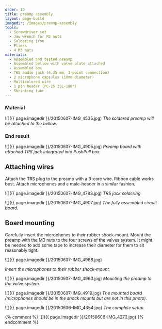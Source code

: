 ```yaml
---
order: 10
title: preamp assembly
layout: page-build
imagedir: /images/preamp-assembly
tools:
  - Screwdriver set
  - Jaw wrench for M3 nuts
  - Soldering iron
  - Pliers
  - 4 M3 nuts
materials:
  - Assembled and tested preamp
  - Assembled bellow with valve plate attached
  - Assembled box
  - TRS audio jack (6.35 mm, 3-point connection) 
  - 2 microphone capsules (10mm diameter)
  - Multicolored wire
  - 1 pin header (PC-25 3SL-180°)
  - Shrinking tube
---
```


### Material

![]({{ page.imagedir }}/20150607-IMG_4535.jpg)
*The soldered preamp will be attached to the bellow.*
### End result

![]({{ page.imagedir }}/20150607-IMG_4905.jpg)
*Preamp board with attached TRS jack integrated into PushPull box.*



## Attaching wires

Attach the TRS plug to the preamp with a 3-core wire. 
Ribbon cable works best.
Attach microphones and a male-header in a similar fashion.

![]({{ page.imagedir }}/20150607-IMG_4783.jpg)
*TRS jack soldering.*

![]({{ page.imagedir }}/20150607-IMG_4907.jpg)
*The fully assembled cirquit board.*

## Board mounting


Carefully insert the microphones to their rubber shock-mount.
Mount the preamp with the M3 nuts to the four screws of the valves system.
It might be needed to add some tape to increase their diameter for them to sit reasonably tight.

![]({{ page.imagedir }}/20150607-IMG_4968.jpg)
<!-- ![]({{ page.imagedir }}/20150607-IMG_4969.jpg) -->
*Insert the microphones to their rubber shock-mount.*

![]({{ page.imagedir }}/20150607-IMG_4963.jpg)
*Mounting the preamp to the valve system.*

![]({{ page.imagedir }}/20150607-IMG_4919.jpg)
*The mounted board (microphones should be in the shock mounts but are not in this photo).*



<!-- ![]({{ page.imagedir }}/20150607-IMG_4921.jpg) -->
![]({{ page.imagedir }}/20150606-IMG_4354.jpg)
*The complete setup.*



{% comment %} ![]({{ page.imagedir }}/20150606-IMG_4273.jpg) {% endcomment %}

